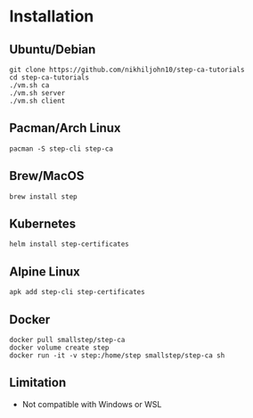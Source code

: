 # Installation

## Ubuntu/Debian

```
git clone https://github.com/nikhiljohn10/step-ca-tutorials
cd step-ca-tutorials
./vm.sh ca
./vm.sh server
./vm.sh client
```

## Pacman/Arch Linux

```
pacman -S step-cli step-ca
```

## Brew/MacOS

```
brew install step
```

## Kubernetes

```
helm install step-certificates
```

## Alpine Linux

```
apk add step-cli step-certificates
```

## Docker

```
docker pull smallstep/step-ca
docker volume create step
docker run -it -v step:/home/step smallstep/step-ca sh
```

## Limitation

- Not compatible with Windows or WSL